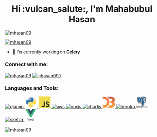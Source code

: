 <h1 align="center">Hi :vulcan_salute:, I'm Mahabubul Hasan</h1>
<!-- <h3 align="center">Wannabe Russ Hanneman</h3> -->

<p align="left"> <img src="https://komarev.com/ghpvc/?username=mhasan09&label=Profile%20views&color=0e75b6&style=flat" alt="mhasan09" /> </p>

<p align="left"> <a href="https://twitter.com/mhasan09" target="blank"><img src="https://img.shields.io/twitter/follow/mhasan09?logo=twitter&style=for-the-badge" alt="mhasan09" /></a> </p>

- 🌱 I’m currently working on **Celery**

<h3 align="left">Connect with me:</h3>
<p align="left">
<a href="https://twitter.com/mhasan09" target="blank"><img align="center" src="https://raw.githubusercontent.com/rahuldkjain/github-profile-readme-generator/master/src/images/icons/Social/twitter.svg" alt="mhasan09" height="30" width="40" /></a>
<a href="https://linkedin.com/in/mhasan099" target="blank"><img align="center" src="https://raw.githubusercontent.com/rahuldkjain/github-profile-readme-generator/master/src/images/icons/Social/linked-in-alt.svg" alt="mhasan099" height="30" width="40" /></a>
</p>

<h3 align="left">Languages and Tools:</h3>

<p align="left"> 
<a href="https://www.djangoproject.com/" target="_blank"> <img src="https://cdn.worldvectorlogo.com/logos/django.svg" alt="django" width="40" height="40"/> </a>
  <a href="https://www.python.org" target="_blank"> <img src="https://raw.githubusercontent.com/devicons/devicon/master/icons/python/python-original.svg" alt="python" width="40" height="40"/> </a><a href="https://developer.mozilla.org/en-US/docs/Web/JavaScript" target="_blank"> <img src="https://raw.githubusercontent.com/devicons/devicon/master/icons/javascript/javascript-original.svg" alt="javascript" width="40" height="40"/> </a> <a href="https://www.docker.com" target="_blank"> <img src="https://img.icons8.com/color/344/docker.png" alt="aws" width="40" height="40"/> </a><a href="https://reactjs.org/" target="_blank"> <img src="https://cdn4.iconfinder.com/data/icons/logos-3/600/React.js_logo-512.png" alt="vuejs" width="40" height="40"/> </a>  <a href="https://www.chartjs.org" target="_blank"> <img src="https://www.chartjs.org/media/logo-title.svg" alt="chartjs" width="40" height="40"/> </a> <a href="https://d3js.org/" target="_blank"> <img src="https://raw.githubusercontent.com/devicons/devicon/master/icons/d3js/d3js-original.svg" alt="d3js" width="40" height="40"/> </a><a href="https://heroku.com" target="_blank"> <img src="https://www.vectorlogo.zone/logos/heroku/heroku-icon.svg" alt="heroku" width="40" height="40"/> </a> <a href="https://www.postgresql.org" target="_blank"> <img src="https://raw.githubusercontent.com/devicons/devicon/master/icons/postgresql/postgresql-original-wordmark.svg" alt="postgresql" width="40" height="40"/> </a>  <a href="https://www.sketch.com/" target="_blank"> <img src="https://www.vectorlogo.zone/logos/sketchapp/sketchapp-icon.svg" alt="sketch" width="40" height="40"/> </a> <a href="https://vuejs.org/" target="_blank"> <img src="https://raw.githubusercontent.com/devicons/devicon/master/icons/vuejs/vuejs-original-wordmark.svg" alt="vuejs" width="40" height="40"/> </a> </p>

<p><img align="center" src="https://github-readme-streak-stats.herokuapp.com/?user=mhasan09&" alt="mhasan09" /></p>
